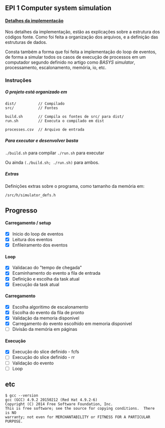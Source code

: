 ## EPI 1 Computer system simulation

#### [Detalhes da implementação](./docs/main.md)

Nos detalhes da implementação, estão as explicações sobre a estrutura dos códigos fonte. Como foi feita a organização dos arquivos, e a definição das estruturas de dados.

Consta também a forma que foi feita a implementação do loop de eventos, de forma a simular todos os casos de execução de processos em um computador segundo definido no artigo como _BASYS simulator_, processamento, escalonamento, memória, io, etc.

### Instruções

##### O projeto está organizado em

    dist/          // Compilado
    src/           // Fontes

    build.sh       // Compila os fontes de src/ para dist/
    run.sh         // Executa o compilado em dist

    processes.csv  // Arquivo de entrada

##### Para executar e desenvolver basta

`./build.sh` para compilar
`./run.sh` para executar

Ou ainda `(./build.sh; ./run.sh)` para ambos.

##### Extras

Definições extras sobre o programa, como tamanho da memória em:

    /src/h/simulator_defs.h

## Progresso

#### Carregamento / setup
- [x] Inicio do loop de eventos
- [x] Leitura dos eventos
- [x] Enfileiramento dos eventos

#### Loop
- [x] Validacao do "tempo de chegada"
- [x] Ecaminhamento do evento a fila de entrada
- [x] Definição e escolha da task atual
- [x] Execução da task atual

#### Carregamento
- [x] Escolha algoritimo de escalonamento
- [x] Escolha do evento da fila de pronto
- [x] Validação da memoria disponivel
- [x] Carregamento do evento escolhido em memoria disponivel
- [ ] Divisão da memória em páginas

#### Execução
- [x] Execução do slice definido - fcfs
- [ ] Execução do slice definido - rr
- [ ] Validação do evento
- [ ] Loop

## etc

    $ gcc --version
    gcc (GCC) 4.9.2 20150212 (Red Hat 4.9.2-6)
    Copyright (C) 2014 Free Software Foundation, Inc.
    This is free software; see the source for copying conditions.  There is NO
    warranty; not even for MERCHANTABILITY or FITNESS FOR A PARTICULAR PURPOSE.

